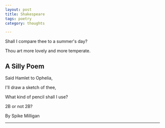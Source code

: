 ```yaml
---
layout: post
title: Shakespeare 
tags: poetry
category: thoughts

--- 
```



Shall I compare thee to a summer's day? 

Thou art more lovely and more temperate. 



## A Silly Poem 


Said Hamlet to Ophelia, 


I'll draw a sketch of thee, 


What kind of pencil shall I use? 


2B or not 2B? 



By Spike Milligan 

---
